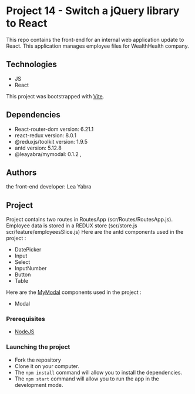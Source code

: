 # Project 14 - Switch a jQuery library to React

This repo contains the front-end for an internal web application update to React.
This application manages employee files for WealthHealth company.

## Technologies

- JS
- React

This project was bootstrapped with [Vite](https://github.com/vitejs/vite/tree/main/packages/create-vite/template-react).

## Dependencies

- React-router-dom version: 6.21.1
- react-redux version: 8.0.1
- @reduxjs/toolkit version: 1.9.5
- antd version: 5.12.8
- @leayabra/mymodal: 0.1.2 ,

## Authors

the front-end developer: Lea Yabra

## Project

Project contains two routes in RoutesApp (scr/Routes/RoutesApp.js).
Employee data is stored in a REDUX store (scr/store.js scr/feature/employeesSlice.js)
Here are the antd components used in the project :

- DatePicker
- Input
- Select
- InputNumber
- Button
- Table

Here are the [MyModal](https://github.com/LeaYabra/MyModal/pkgs/npm/mymodal) components used in the project :

- Modal

### Prerequisites

- [NodeJS ](https://nodejs.org/en/)

### Launching the project

- Fork the repository
- Clone it on your computer.
- The `npm install` command will allow you to install the dependencies.
- The `npm start` command will allow you to run the app in the development mode.
